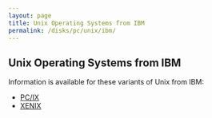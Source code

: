 ```yaml
---
layout: page
title: Unix Operating Systems from IBM
permalink: /disks/pc/unix/ibm/
---
```


Unix Operating Systems from IBM
---

Information is available for these variants of Unix from IBM:

* [PC/IX](pcix/)
* [XENIX](xenix/)
